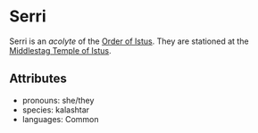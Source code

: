 # Serri

Serri is an _acolyte_ of the [Order of Istus](../../../organizations/order-of-istus.md). They are stationed at the [Middlestag Temple of Istus](../edgewood/middlestag-temple-of-istus.md).

## Attributes

- pronouns: she/they
- species: kalashtar
- languages: Common
